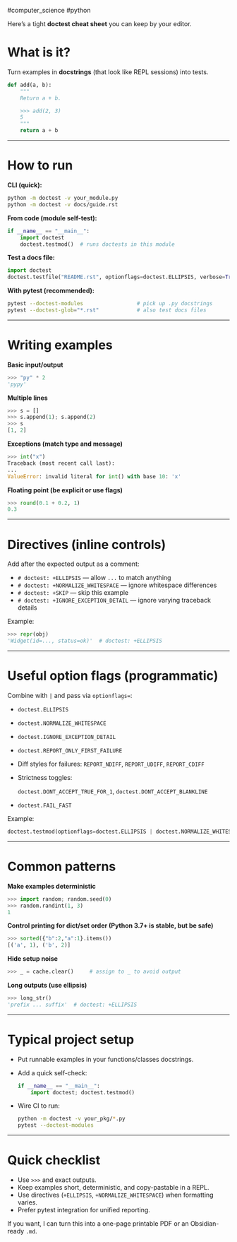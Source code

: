 #computer_science #python 

Here’s a tight **doctest cheat sheet** you can keep by your editor.

# What is it?

Turn examples in **docstrings** (that look like REPL sessions) into tests.

```python
def add(a, b):
    """
    Return a + b.

    >>> add(2, 3)
    5
    """
    return a + b

```

---

# How to run

**CLI (quick):**

```bash
python -m doctest -v your_module.py
python -m doctest -v docs/guide.rst

```

**From code (module self-test):**

```python
if __name__ == "__main__":
    import doctest
    doctest.testmod()  # runs doctests in this module

```

**Test a docs file:**

```python
import doctest
doctest.testfile("README.rst", optionflags=doctest.ELLIPSIS, verbose=True)

```

**With pytest (recommended):**

```bash
pytest --doctest-modules                 # pick up .py docstrings
pytest --doctest-glob="*.rst"            # also test docs files

```

---

# Writing examples

**Basic input/output**

```python
>>> "py" * 2
'pypy'

```

**Multiple lines**

```python
>>> s = []
>>> s.append(1); s.append(2)
>>> s
[1, 2]

```

**Exceptions (match type and message)**

```python
>>> int("x")
Traceback (most recent call last):
...
ValueError: invalid literal for int() with base 10: 'x'

```

**Floating point (be explicit or use flags)**

```python
>>> round(0.1 + 0.2, 1)
0.3

```

---

# Directives (inline controls)

Add after the expected output as a comment:

- `# doctest: +ELLIPSIS` — allow `...` to match anything
- `# doctest: +NORMALIZE_WHITESPACE` — ignore whitespace differences
- `# doctest: +SKIP` — skip this example
- `# doctest: +IGNORE_EXCEPTION_DETAIL` — ignore varying traceback details

Example:

```python
>>> repr(obj)
'Widget(id=..., status=ok)'  # doctest: +ELLIPSIS

```

---

# Useful option flags (programmatic)

Combine with `|` and pass via `optionflags=`:

- `doctest.ELLIPSIS`
    
- `doctest.NORMALIZE_WHITESPACE`
    
- `doctest.IGNORE_EXCEPTION_DETAIL`
    
- `doctest.REPORT_ONLY_FIRST_FAILURE`
    
- Diff styles for failures: `REPORT_NDIFF`, `REPORT_UDIFF`, `REPORT_CDIFF`
    
- Strictness toggles:
    
    `doctest.DONT_ACCEPT_TRUE_FOR_1`, `doctest.DONT_ACCEPT_BLANKLINE`
    
- `doctest.FAIL_FAST`
    

Example:

```python
doctest.testmod(optionflags=doctest.ELLIPSIS | doctest.NORMALIZE_WHITESPACE)

```

---

# Common patterns

**Make examples deterministic**

```python
>>> import random; random.seed(0)
>>> random.randint(1, 3)
1

```

**Control printing for dict/set order (Python 3.7+ is stable, but be safe)**

```python
>>> sorted({"b":2,"a":1}.items())
[('a', 1), ('b', 2)]

```

**Hide setup noise**

```python
>>> _ = cache.clear()     # assign to _ to avoid output

```

**Long outputs (use ellipsis)**

```python
>>> long_str()
'prefix ... suffix'  # doctest: +ELLIPSIS

```

---

# Typical project setup

- Put runnable examples in your functions/classes docstrings.
    
- Add a quick self-check:
    
    ```python
    if __name__ == "__main__":
        import doctest; doctest.testmod()
    
    ```
    
- Wire CI to run:
    
    ```bash
    python -m doctest -v your_pkg/*.py
    pytest --doctest-modules
    
    ```
    

---

# Quick checklist

- Use `>>>` and exact outputs.
- Keep examples short, deterministic, and copy-pastable in a REPL.
- Use directives (`+ELLIPSIS`, `+NORMALIZE_WHITESPACE`) when formatting varies.
- Prefer pytest integration for unified reporting.

If you want, I can turn this into a one-page printable PDF or an Obsidian-ready `.md`.